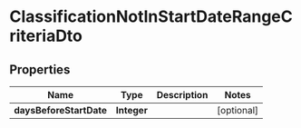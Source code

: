 # ClassificationNotInStartDateRangeCriteriaDto

## Properties

| Name                    | Type        | Description | Notes      |
| ----------------------- | ----------- | ----------- | ---------- |
| **daysBeforeStartDate** | **Integer** |             | [optional] |
